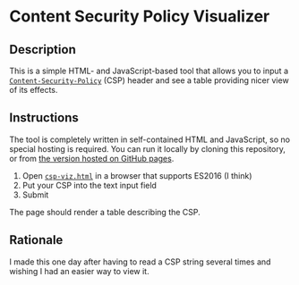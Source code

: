 # Content Security Policy Visualizer

## Description

This is a simple HTML- and JavaScript-based tool that allows you to input a [`Content-Security-Policy`](https://developer.mozilla.org/en-US/docs/Web/HTTP/Headers/Content-Security-Policy) (CSP) header and see a table providing nicer view of its effects.

## Instructions

The tool is completely written in self-contained HTML and JavaScript, so no special hosting is required. You can run it locally by cloning this repository, or from [the version hosted on GitHub pages](https://zhugesong.github.io/csp-viz/csp-viz.html).

1. Open [`csp-viz.html`](./csp-viz.html) in a browser that supports ES2016 (I think)
2. Put your CSP into the text input field
3. Submit

The page should render a table describing the CSP.

## Rationale

I made this one day after having to read a CSP string several times and wishing I had an easier way to view it.
